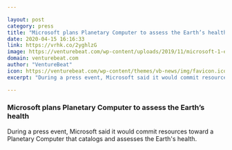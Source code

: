 ```yaml
---

layout: post
category: press
title: "Microsoft plans Planetary Computer to assess the Earth’s health"
date: 2020-04-15 16:16:33
link: https://vrhk.co/2yghlzG
image: https://venturebeat.com/wp-content/uploads/2019/11/microsoft-1-e1580261336710.jpg?w=1200&strip=all
domain: venturebeat.com
author: "VentureBeat"
icon: https://venturebeat.com/wp-content/themes/vb-news/img/favicon.ico
excerpt: "During a press event, Microsoft said it would commit resources toward a Planetary Computer that catalogs and assesses the Earth's health."

---
```


### Microsoft plans Planetary Computer to assess the Earth’s health

During a press event, Microsoft said it would commit resources toward a Planetary Computer that catalogs and assesses the Earth's health.